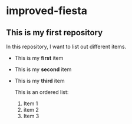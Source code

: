 # improved-fiesta
## This is my first repository 

In this repository, I want to list out different items. 
- This is my **first** item
- This is my **second** item
- This is my **third** item

  This is an ordered list:
  1. Item 1
  2. item 2
  3. Item 3
